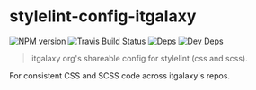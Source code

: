 # stylelint-config-itgalaxy

[![NPM version](https://img.shields.io/npm/v/stylelint-config-itgalaxy.svg)](https://www.npmjs.org/package/stylelint-config-itgalaxy) [![Travis Build Status](https://img.shields.io/travis/itgalaxy/stylelint-config-itgalaxy/master.svg?label=build)](https://travis-ci.org/itgalaxy/stylelint-config-itgalaxy) [![Deps](https://david-dm.org/itgalaxy/stylelint-config-itgalaxy/status.svg)](https://david-dm.org/itgalaxy/stylelint-config-itgalaxy#info=dependencies&view=table) [![Dev Deps](https://david-dm.org/itgalaxy/stylelint-config-itgalaxy/dev-status.svg)](https://david-dm.org/itgalaxy/stylelint-config-itgalaxy#info=devDependencies&view=table)

> itgalaxy org's shareable config for stylelint (css and scss).

For consistent CSS and SCSS code across itgalaxy's repos.
